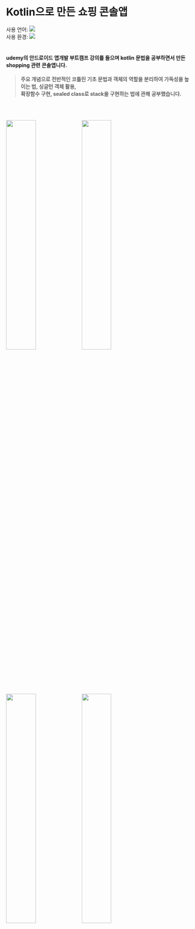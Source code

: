 # Kotlin으로 만든 쇼핑 콘솔앱

사용 언어: <img src="https://img.shields.io/badge/Kotlin-7F52FF?style=flat&logo=Kotlin&logoColor=white"/>  
사용 환경: <img src="https://img.shields.io/badge/IntelliJ IDEA-000000?style=flat&logo=IntelliJ IDEA&logoColor=white"/>
<br></br>
#### udemy의 안드로이드 앱개발 부트캠프 강의를 들으며 kotlin 문법을 공부하면서 만든 shopping 관련 콘솔앱니다.

>**주요 개념으로 전반적인 코틀린 기초 문법과 객체의 역할을 분리하여 가독성을 높이는 법, 싱글턴 객체 활용,   
확장함수 구현, sealed class로 stack을 구현하는 법에 관해 공부했습니다.**    

<br></br>

<img width="40%" src="https://user-images.githubusercontent.com/95847909/215701126-71000459-ee16-4e10-9b97-01ecf3a9dfe7.png"/>
<img width="40%" src="https://user-images.githubusercontent.com/95847909/215701129-b39c2d12-e25b-4863-8d75-ec8eb2643a02.png"/>
<img width="40%" src="https://user-images.githubusercontent.com/95847909/215701132-be85d66e-569b-49d6-a32a-26375413a9a9.png"/>
<img width="40%" src="https://user-images.githubusercontent.com/95847909/215701136-1d13a6fe-a982-4ee1-8d2c-d7287913a454.png"/>

